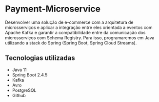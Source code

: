 # Payment-Microservice

Desenvolver uma solução de e-commerce com a arquitetura de microsserviços e aplicar a integração entre eles orientada a eventos com Apache Kafka e garantir a compatibilidade entre da comunicação dos microsserviços com Schema Registry. Para isso, programaremos em Java utilizando a stack do Spring (Spring Boot, Spring Cloud Streams).

## Tecnologias utilizadas
+ Java 11
+ Spring Boot 2.4.5
+ Kafka
+ Avro
+ PostgreSQL
+ Github
